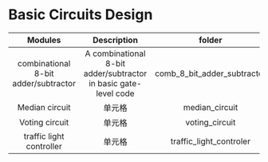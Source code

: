 # Basic Circuits Design



| Modules | Description | folder |
| :----: | :----: | :----: |
| combinational 8-bit adder/subtractor | A combinational 8-bit adder/subtractor in basic gate-level code | comb_8_bit_adder_subtractor |
| Median circuit | 单元格 | median_circuit |
| Voting circuit | 单元格 | voting_circuit |
| traffic light controller | 单元格 | traffic_light_controler |
